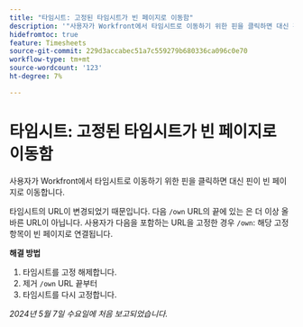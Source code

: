 ```yaml
---
title: "타임시트: 고정된 타임시트가 빈 페이지로 이동함"
description: '"사용자가 Workfront에서 타임시트로 이동하기 위한 핀을 클릭하면 대신 핀이 빈 페이지로 이동합니다. 해결 방법을 사용할 수 있습니다.”'
hidefromtoc: true
feature: Timesheets
source-git-commit: 229d3accabec51a7c559279b680336ca096c0e70
workflow-type: tm+mt
source-wordcount: '123'
ht-degree: 7%

---
```



# 타임시트: 고정된 타임시트가 빈 페이지로 이동함

사용자가 Workfront에서 타임시트로 이동하기 위한 핀을 클릭하면 대신 핀이 빈 페이지로 이동합니다.

타임시트의 URL이 변경되었기 때문입니다. 다음 `/own` URL의 끝에 있는 은 더 이상 올바른 URL이 아닙니다. 사용자가 다음을 포함하는 URL을 고정한 경우 `/own`: 해당 고정 항목이 빈 페이지로 연결됩니다.

**해결 방법**

1. 타임시트를 고정 해제합니다.
1. 제거 `/own` URL 끝부터
1. 타임시트를 다시 고정합니다.

_2024년 5월 7일 수요일에 처음 보고되었습니다._


